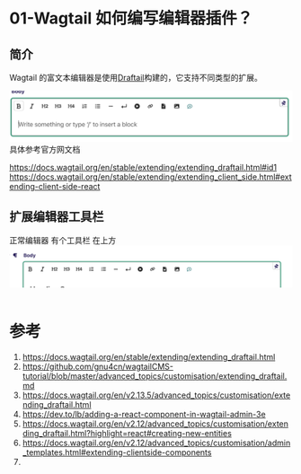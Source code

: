 
# 01-Wagtail 如何编写编辑器插件？
## 简介

Wagtail 的富文本编辑器是使用[Draftail](https://www.draftail.org/)构建的，它支持不同类型的扩展。

![](attachments/Pasted%20image%2020240420225727.png)
具体参考官方网文档

https://docs.wagtail.org/en/stable/extending/extending_draftail.html#id1
https://docs.wagtail.org/en/stable/extending/extending_client_side.html#extending-client-side-react
## 扩展编辑器工具栏

正常编辑器 有个工具栏  在上方
![](attachments/Pasted%20image%2020240420194843.png)

```python

```



# 参考

1. https://docs.wagtail.org/en/stable/extending/extending_draftail.html
2. https://github.com/gnu4cn/wagtailCMS-tutorial/blob/master/advanced_topics/customisation/extending_draftail.md
3. https://docs.wagtail.org/en/v2.13.5/advanced_topics/customisation/extending_draftail.html
4. https://dev.to/lb/adding-a-react-component-in-wagtail-admin-3e
5. https://docs.wagtail.org/en/v2.12/advanced_topics/customisation/extending_draftail.html?highlight=react#creating-new-entities
6. https://docs.wagtail.org/en/v2.12/advanced_topics/customisation/admin_templates.html#extending-clientside-components
7. 